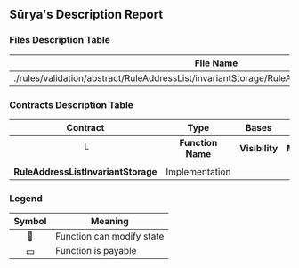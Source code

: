 ## Sūrya's Description Report

### Files Description Table


|  File Name  |  SHA-1 Hash  |
|-------------|--------------|
| ./rules/validation/abstract/RuleAddressList/invariantStorage/RuleAddressListInvariantStorage.sol | f9927d2adb13a39b3f83b0c810f3fa559272c341 |


### Contracts Description Table


|  Contract  |         Type        |       Bases      |                  |                 |
|:----------:|:-------------------:|:----------------:|:----------------:|:---------------:|
|     └      |  **Function Name**  |  **Visibility**  |  **Mutability**  |  **Modifiers**  |
||||||
| **RuleAddressListInvariantStorage** | Implementation |  |||


### Legend

|  Symbol  |  Meaning  |
|:--------:|-----------|
|    🛑    | Function can modify state |
|    💵    | Function is payable |
